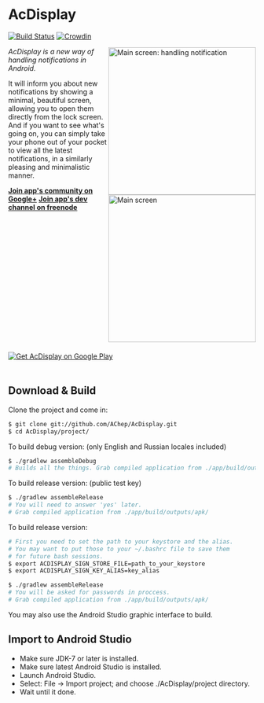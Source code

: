 AcDisplay
==========
[![Build Status](https://travis-ci.org/AChep/AcDisplay.svg?branch=master)](https://travis-ci.org/AChep/AcDisplay) [![Crowdin](https://d322cqt584bo4o.cloudfront.net/acdisplay/localized.png)](http://translate.acdisplay.org)

<img alt="Main screen: handling notification" align="right" height="300"
   src="https://github.com/AChep/AcDisplay/raw/master/screenshots/screenshot2.png" />
<img alt="Main screen" align="right" height="300"
   src="https://github.com/AChep/AcDisplay/raw/master/screenshots/screenshot1.png" />

*AcDisplay is a new way of handling notifications in Android.*

It will inform you about new notifications by showing a minimal, beautiful screen, allowing you to open them directly from the lock screen. And if you want to see what's going on, you can simply take your phone out of your pocket to view all the latest notifications, in a similarly pleasing and minimalistic manner.

**[Join app's community on Google+](http://community.acdisplay.org)**
**[Join app's dev channel on freenode](http://webchat.freenode.net?channels=acdisplay)**

<a href="http://get.acdisplay.org">
  <img alt="Get AcDisplay on Google Play" vspace="20"
       src="http://developer.android.com/images/brand/en_generic_rgb_wo_60.png" />
</a>

Download & Build
----------------
Clone the project and come in:

``` bash
$ git clone git://github.com/AChep/AcDisplay.git
$ cd AcDisplay/project/
```

To build debug version: (only English and Russian locales included)

``` bash
$ ./gradlew assembleDebug
# Builds all the things. Grab compiled application from ./app/build/outputs/apk/
```

To build release version: (public test key)

``` bash
$ ./gradlew assembleRelease
# You will need to answer 'yes' later.
# Grab compiled application from ./app/build/outputs/apk/
```

To build release version:

``` bash
# First you need to set the path to your keystore and the alias.
# You may want to put those to your ~/.bashrc file to save them
# for future bash sessions.
$ export ACDISPLAY_SIGN_STORE_FILE=path_to_your_keystore
$ export ACDISPLAY_SIGN_KEY_ALIAS=key_alias

$ ./gradlew assembleRelease
# You will be asked for passwords in proccess.
# Grab compiled application from ./app/build/outputs/apk/
```

You may also use the Android Studio graphic interface to build.

Import to Android Studio
----------------
- Make sure JDK-7 or later is installed.
- Make sure latest Android Studio is installed.
- Launch Android Studio.
- Select: File -> Import project; and choose ./AcDisplay/project directory.
- Wait until it done.
